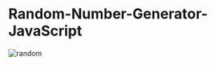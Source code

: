 # Random-Number-Generator-JavaScript
![random](https://user-images.githubusercontent.com/44158591/153587040-9b4367ba-060c-4510-90ba-fe8598113f8f.PNG)
